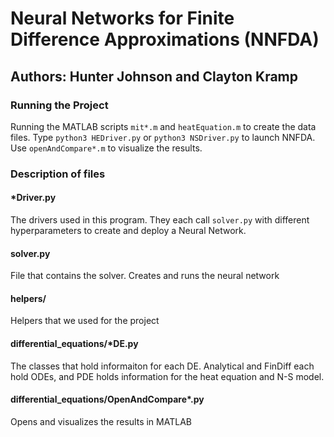 # Neural Networks for Finite Difference Approximations (NNFDA)

## Authors: Hunter Johnson and Clayton Kramp

### Running the Project
Running the MATLAB scripts `mit*.m` and `heatEquation.m` to create the data files.  Type `python3 HEDriver.py` or `python3 NSDriver.py` to launch NNFDA.  Use `openAndCompare*.m` to visualize the results.

### Description of files

#### \*Driver.py
The drivers used in this program.  They each call `solver.py` with different hyperparameters to create and deploy a Neural Network.

#### solver.py
File that contains the solver.  Creates and runs the neural network

#### helpers/
Helpers that we used for the project

#### differential\_equations/\*DE.py
The classes that hold informaiton for each DE.  Analytical and FinDiff each hold ODEs, and PDE holds information for the heat equation and N-S model.

#### differential\_equations/OpenAndCompare\*.py
Opens and visualizes the results in MATLAB
